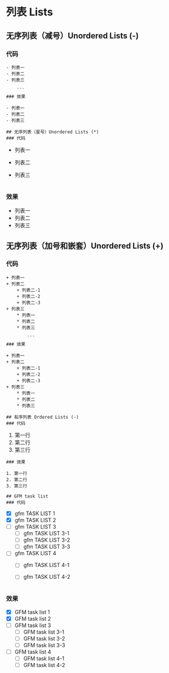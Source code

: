# 列表 Lists  
## 无序列表（减号）Unordered Lists (-)
### 代码  

```
- 列表一
- 列表二
- 列表三 

    ```
### 效果  

- 列表一
- 列表二
- 列表三

## 无序列表（星号）Unordered Lists (*)
### 代码  
```
* 列表一
* 列表二
* 列表三 

    ```
### 效果  

* 列表一
* 列表二
* 列表三

## 无序列表（加号和嵌套）Unordered Lists (+)
### 代码  
```
+ 列表一
+ 列表二
    + 列表二-1
    + 列表二-2
    + 列表二-3
+ 列表三
    * 列表一
    * 列表二
    * 列表三  

        ```
### 效果   

+ 列表一
+ 列表二
    + 列表二-1
    + 列表二-2
    + 列表二-3
+ 列表三
    * 列表一
    * 列表二
    * 列表三

## 有序列表 Ordered Lists (-) 
### 代码 
```
1. 第一行
2. 第二行
3. 第三行  

```
### 效果  

1. 第一行
2. 第二行
3. 第三行

## GFM task list  
### 代码  
```
- [X] gfm TASK LIST 1
- [X] gfm TASK LIST 2
- [ ] gfm TASK LIST 3
    - [ ] gfm TASK LIST 3-1
    - [ ] gfm TASK LIST 3-2
    - [ ] gfm TASK LIST 3-3
- [ ] gfm TASK LIST 4
    - [ ] gfm TASK LIST 4-1
    - [ ] gfm TASK LIST 4-2
    
        ```
### 效果  

- [x] GFM task list 1
- [x] GFM task list 2
- [ ] GFM task list 3
    - [ ] GFM task list 3-1
    - [ ] GFM task list 3-2
    - [ ] GFM task list 3-3
- [ ] GFM task list 4
    - [ ] GFM task list 4-1
    - [ ] GFM task list 4-2
